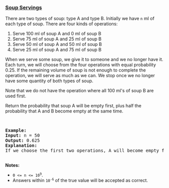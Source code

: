 ### [Soup Servings](https://leetcode.com/problems/soup-servings)

<p>There are two types of soup: type A and type B. Initially we have <code>n</code> ml of each type of soup. There are four kinds of operations:</p>

<ol>
	<li>Serve 100 ml of soup A and 0 ml of soup B</li>
	<li>Serve 75 ml of soup A and 25&nbsp;ml of soup B</li>
	<li>Serve 50 ml of soup A and 50 ml of soup B</li>
	<li>Serve 25&nbsp;ml of soup A and 75&nbsp;ml of soup B</li>
</ol>

<p>When we serve some soup, we give it to someone and we no longer have it. Each turn, we will choose from the four operations with equal probability 0.25. If the remaining volume of soup is not enough to complete the operation, we will serve&nbsp;as much as we can. We stop once we no longer have some quantity of both types of soup.</p>

<p>Note that we do not have the operation where all 100 ml&#39;s of soup B are used first.</p>

<p>Return the probability that soup A will be empty first, plus half the probability that A and B become empty at the same time.</p>

<p>&nbsp;</p>

<pre>
<strong>Example:</strong>
<strong>Input:</strong> n = 50
<strong>Output:</strong> 0.625
<strong>Explanation:</strong> 
If we choose the first two operations, A will become empty first. For the third operation, A and B will become empty at the same time. For the fourth operation, B will become empty first. So the total probability of A becoming empty first plus half the probability that A and B become empty at the same time, is 0.25 * (1 + 1 + 0.5 + 0) = 0.625.

</pre>

<p><strong>Notes:</strong></p>

<ul>
	<li><code>0 &lt;= n &lt;= 10<sup>9</sup></code>.</li>
	<li>Answers within <code>10<sup>-6</sup></code> of the true value will be accepted as correct.</li>
</ul>
